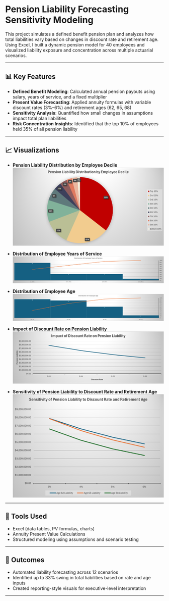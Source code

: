 # Pension Liability Forecasting Sensitivity Modeling

This project simulates a defined benefit pension plan and analyzes how total liabilities vary based on changes in discount rate and retirement age. Using Excel, I built a dynamic pension model for 40 employees and visualized liability exposure and concentration across multiple actuarial scenarios.

---

## 📊 Key Features

- **Defined Benefit Modeling**: Calculated annual pension payouts using salary, years of service, and a fixed multiplier
- **Present Value Forecasting**: Applied annuity formulas with variable discount rates (3%–6%) and retirement ages (62, 65, 68)
- **Sensitivity Analysis**: Quantified how small changes in assumptions impact total plan liabilities
- **Risk Concentration Insights**: Identified that the top 10% of employees held 35% of all pension liability

---

## 📈 Visualizations

- **Pension Liability Distribution by Employee Decile**  
  ![Liability by Decile](./pension-liability-decile.png)

- **Distribution of Employee Years of Service**  
  ![Years of Service](./years-of-service.png)

- **Distribution of Employee Age**  
  ![Age Distribution](./age-distribution.png)

- **Impact of Discount Rate on Pension Liability**  
  ![Discount Rate Impact](./discount-rate-impact.png)

- **Sensitivity of Pension Liability to Discount Rate and Retirement Age**  
  ![Sensitivity Analysis](./retirement-age-sensitivity.png)

---

## 🔧 Tools Used
- Excel (data tables, PV formulas, charts)
- Annuity Present Value Calculations
- Structured modeling using assumptions and scenario testing

---

## 📌 Outcomes
- Automated liability forecasting across 12 scenarios
- Identified up to 33% swing in total liabilities based on rate and age inputs
- Created reporting-style visuals for executive-level interpretation

---

